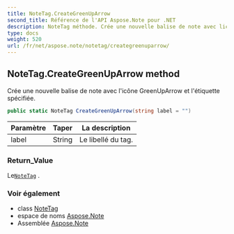 ```yaml
---
title: NoteTag.CreateGreenUpArrow
second_title: Référence de l'API Aspose.Note pour .NET
description: NoteTag méthode. Crée une nouvelle balise de note avec licône GreenUpArrow et létiquette spécifiée.
type: docs
weight: 520
url: /fr/net/aspose.note/notetag/creategreenuparrow/
---
```

## NoteTag.CreateGreenUpArrow method

Crée une nouvelle balise de note avec l'icône GreenUpArrow et l'étiquette spécifiée.

```csharp
public static NoteTag CreateGreenUpArrow(string label = "")
```

| Paramètre | Taper | La description |
| --- | --- | --- |
| label | String | Le libellé du tag. |

### Return_Value

Le[`NoteTag`](../) .

### Voir également

* class [NoteTag](../)
* espace de noms [Aspose.Note](../../notetag/)
* Assemblée [Aspose.Note](../../../)


